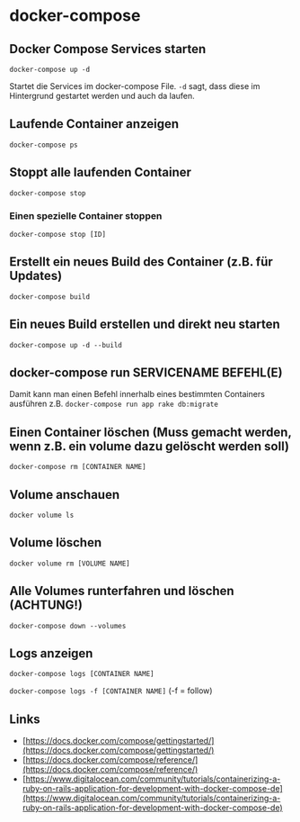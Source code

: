 # docker-compose

## Docker Compose Services starten
`docker-compose up -d`

Startet die Services im docker-compose File. `-d` sagt, dass diese im Hintergrund gestartet werden und auch da laufen.

## Laufende Container anzeigen 
`docker-compose ps`

## Stoppt alle laufenden Container
`docker-compose stop`

### Einen spezielle Container stoppen
`docker-compose stop [ID]`

## Erstellt ein neues Build des Container (z.B. für Updates) 
`docker-compose build`

## Ein neues Build erstellen und direkt neu starten
`docker-compose up -d --build`

## docker-compose run SERVICENAME BEFEHL(E)
Damit kann man einen Befehl innerhalb eines bestimmten Containers ausführen
z.B. `docker-compose run app rake db:migrate`

## Einen Container löschen (Muss gemacht werden, wenn z.B. ein volume dazu gelöscht werden soll)
`docker-compose rm [CONTAINER NAME]`

## Volume anschauen
`docker volume ls`

## Volume löschen
`docker volume rm [VOLUME NAME]`

## Alle Volumes runterfahren und löschen (ACHTUNG!)
`docker-compose down --volumes`

## Logs anzeigen
`docker-compose logs [CONTAINER NAME]`

`docker-compose logs -f [CONTAINER NAME]` (-f = follow)


## Links
- [https://docs.docker.com/compose/gettingstarted/](https://docs.docker.com/compose/gettingstarted/)
- [https://docs.docker.com/compose/reference/](https://docs.docker.com/compose/reference/)
- [https://www.digitalocean.com/community/tutorials/containerizing-a-ruby-on-rails-application-for-development-with-docker-compose-de](https://www.digitalocean.com/community/tutorials/containerizing-a-ruby-on-rails-application-for-development-with-docker-compose-de)
